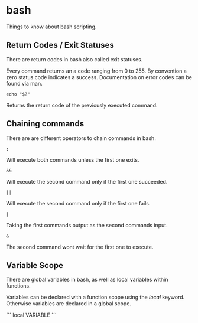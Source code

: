 # bash
Things to know about bash scripting.

## Return Codes / Exit Statuses
There are return codes in bash also called exit statuses.

Every command returns an a code ranging from 0 to 255.
By convention a zero status code indicates a success.
Documentation on error codes can be found via man.

```
echo "$?"
```
Returns the return code of the previously executed command.

## Chaining commands
There are are different operators to chain commands in bash.

```
;
```
Will execute both commands unless the first one exits.
```
&&
```
Will execute the second command only if the first one succeeded.
```
||
```
Will execute the second command only if the first one fails.
```
|
```
Taking the first commands output as the second commands input.
```
&
```
The second command wont wait for the first one to execute.

## Variable Scope

There are global variables in bash, as well as local variables within functions.

Variables can be declared with a function scope using the *local* keyword.
Otherwise variables are declared in a global scope.

´´´
local VARIABLE
´´´
